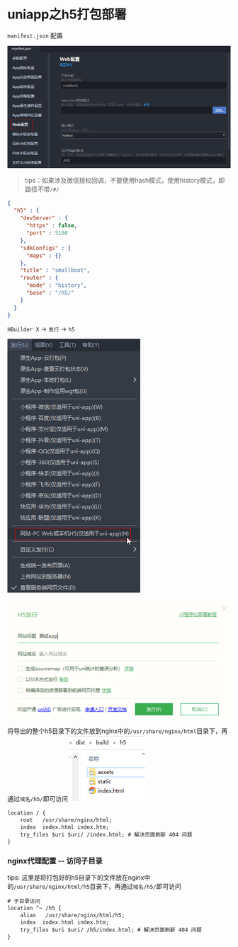 # uniapp之h5打包部署

`manifest.json` 配置

![](./images/02-uniapp之h5打包部署-1699600711172.png)

> tips：如果涉及微信授权回调，不要使用hash模式，使用history模式，即路径不带`/#/`

```json
{
  "h5" : {
    "devServer" : {
      "https" : false,
      "port" : 5100
    },
    "sdkConfigs" : {
      "maps" : {}
    },
    "title" : "smallboot",
    "router" : {
      "mode" : "history",
      "base" : "/h5/"
    }
  }
}
```

`HBuilder X` -> `发行` -> `h5`

![](./images/02-uniapp之h5打包部署-1699497197821.png)

![](./images/02-uniapp之h5打包部署-1699497300359.png)

将导出的整个h5目录下的文件放到nginx中的`/usr/share/nginx/html`目录下，再通过`域名/h5/`即可访问
![](./images/02-uniapp之h5打包部署-1699600855851.png)

```
location / {
    root   /usr/share/nginx/html;
    index  index.html index.htm;
    try_files $uri $uri/ /index.html; # 解决页面刷新 404 问题
}
```

### nginx代理配置 -- 访问子目录

tips: 这里是将打包好的h5目录下的文件放在nginx中的`/usr/share/nginx/html/h5`目录下，再通过`域名/h5/`即可访问

```
# 子目录访问
location ^~ /h5 {
    alias   /usr/share/nginx/html/h5;
    index  index.html index.htm;
    try_files $uri $uri/ /h5/index.html; # 解决页面刷新 404 问题
}
```

